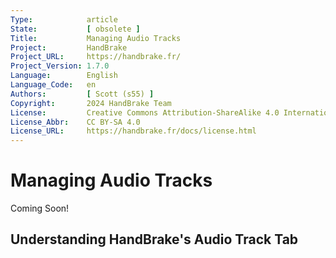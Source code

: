 ```yaml
---
Type:            article
State:           [ obsolete ]
Title:           Managing Audio Tracks
Project:         HandBrake
Project_URL:     https://handbrake.fr/
Project_Version: 1.7.0
Language:        English
Language_Code:   en
Authors:         [ Scott (s55) ]
Copyright:       2024 HandBrake Team
License:         Creative Commons Attribution-ShareAlike 4.0 International
License_Abbr:    CC BY-SA 4.0
License_URL:     https://handbrake.fr/docs/license.html
---
```


Managing Audio Tracks
=============================

Coming Soon!

## Understanding HandBrake's Audio Track Tab